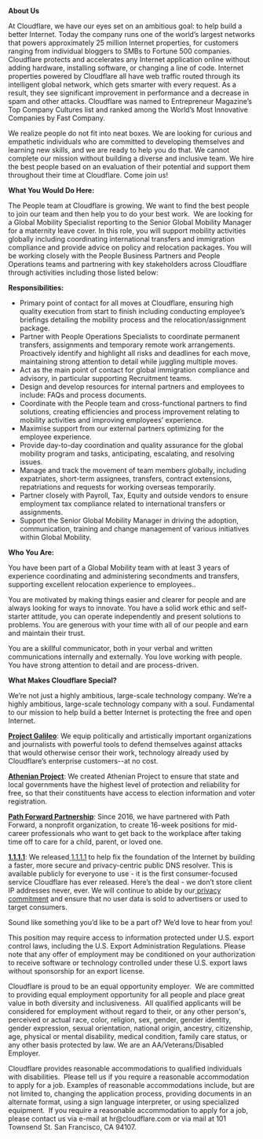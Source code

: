 <div class="content-intro">
	<div><strong>About Us</strong></div>
	<div>
		<p><span style="font-weight: 400;">At Cloudflare, we have our eyes set on an ambitious goal: to help build a better Internet. Today the company runs one of the world’s largest networks that powers approximately 25 million Internet properties, for customers ranging from individual bloggers to SMBs to Fortune 500 companies. Cloudflare protects and accelerates any Internet application online without adding hardware, installing software, or changing a line of code. Internet properties powered by Cloudflare all have web traffic routed through its intelligent global network, which gets smarter with every request. As a result, they see significant improvement in performance and a decrease in spam and other attacks. Cloudflare was named to Entrepreneur Magazine’s Top Company Cultures list and ranked among the World’s Most Innovative Companies by Fast Company.</span><span style="font-weight: 400;">&nbsp;</span></p>
		<p><span style="font-weight: 400;">We realize people do not fit into neat boxes. We are looking for curious and empathetic individuals who are committed to developing themselves and learning new skills, and we are ready to help you do that. We cannot complete our mission without building a diverse and inclusive team. We hire the best people based on an evaluation of their potential and support them throughout their time at Cloudflare. Come join us!&nbsp;</span></p>
	</div>
</div>
<p><strong>What You Would Do Here:</strong></p>
<p><span style="font-weight: 400;">The People team at Cloudflare is growing. We want to find the best people to join our team and then help you to do your best work.&nbsp; We are looking for a Global Mobility Specialist reporting to the Senior Global Mobility Manager for a maternity leave cover. In this role, you will support mobility activities globally including coordinating international transfers and immigration compliance and provide advice on policy and relocation packages. You will be working closely with the People Business Partners and People Operations teams and partnering with key stakeholders across Cloudflare through activities including those listed below:</span></p>
<p><strong>Responsibilities:</strong></p>
<ul>
	<li style="font-weight: 400;"><span style="font-weight: 400;">Primary point of contact for all moves at Cloudflare, ensuring high quality execution from start to finish including conducting employee’s briefings detailing the mobility process and the relocation/assignment package.</span></li>
	<li style="font-weight: 400;"><span style="font-weight: 400;">Partner with People Operations Specialists to coordinate permanent transfers, assignments and temporary remote work arrangements. Proactively identify and highlight all risks and deadlines for each move, maintaining strong attention to detail while juggling multiple moves.</span></li>
	<li style="font-weight: 400;"><span style="font-weight: 400;">Act as the main point of contact for global immigration compliance and advisory, in particular supporting Recruitment teams.</span></li>
	<li style="font-weight: 400;"><span style="font-weight: 400;">Design and develop resources for internal partners and employees to include: FAQs and process documents.</span></li>
	<li style="font-weight: 400;"><span style="font-weight: 400;">Coordinate with the People team and cross-functional partners to find solutions, creating efficiencies and process improvement relating to mobility activities and improving employees’ experience.&nbsp;</span></li>
	<li style="font-weight: 400;"><span style="font-weight: 400;">Maximise support from our external partners optimizing for the employee experience.</span></li>
	<li style="font-weight: 400;"><span style="font-weight: 400;">Provide day-to-day coordination and quality assurance for the global mobility program and tasks, anticipating, escalating, and resolving issues.</span></li>
	<li style="font-weight: 400;"><span style="font-weight: 400;">Manage and track the movement of team members globally, including expatriates, short-term assignees, transfers, contract extensions, repatriations and requests for working overseas temporarily.</span></li>
	<li style="font-weight: 400;"><span style="font-weight: 400;">Partner closely with Payroll, Tax, Equity and outside vendors to ensure employment tax compliance related to international transfers or assignments.</span></li>
	<li style="font-weight: 400;"><span style="font-weight: 400;">Support the Senior Global Mobility Manager in driving the adoption, communication, training and change management of various initiatives within Global Mobility.</span></li>
</ul>
<p><strong>Who You Are:</strong></p>
<p><span style="font-weight: 400;">You have been part of a Global Mobility team with at least 3 years of experience coordinating and administering secondments and transfers, supporting excellent relocation experience to employees..&nbsp;</span></p>
<p><span style="font-weight: 400;">You are motivated by making things easier and clearer for people and are always looking for ways to innovate. You have a solid work ethic and self-starter attitude, you can operate independently and present solutions to problems. You are generous with your time with all of our people and earn and maintain their trust.&nbsp;</span></p>
<p><span style="font-weight: 400;">You are a skillful communicator, both in your verbal and written communications internally and externally. You love working with people. You have strong attention to detail and are process-driven.&nbsp;</span></p>
<div class="content-conclusion">
	<p><strong>What Makes Cloudflare Special?</strong></p>
	<p><span style="font-weight: 400;">We’re not just a highly ambitious, large-scale technology company. We’re a highly ambitious, large-scale technology company with a soul. Fundamental to our mission to help build a better Internet is protecting the free and open Internet.</span></p>
	<p><a href="https://blog.cloudflare.com/protecting-free-expression-online/"><strong>Project Galileo</strong></a><span style="font-weight: 400;">: We equip politically and artistically important organizations and journalists with powerful tools to defend themselves against attacks that would otherwise censor their work, technology already used by Cloudflare’s enterprise customers--at no cost.</span></p>
	<p><strong><a href="https://www.cloudflare.com/athenian/">Athenian Project</a></strong><span style="font-weight: 400;">: We created Athenian Project to ensure that state and local governments have the highest level of protection and reliability for free, so that their constituents have access to election information and voter registration.</span></p>
	<p><a href="https://blog.cloudflare.com/tag/path-forward/"><strong>Path Forward Partnership</strong></a><span style="font-weight: 400;">: Since 2016, we have partnered with Path Forward, a nonprofit organization, to create 16-week positions for mid-career professionals who want to get back to the workplace after taking time off to care for a child, parent, or loved one.</span></p>
	<p><a href="https://1.1.1.1/"><strong>1.1.1.1</strong></a><span style="font-weight: 400;">: We released</span><a href="https://1.1.1.1/"> <span style="font-weight: 400;">1.1.1.1</span></a><span style="font-weight: 400;"> to help fix the foundation of the Internet by building a faster, more secure and privacy-centric public DNS resolver. This is available publicly for everyone to use - it is the first consumer-focused service Cloudflare has ever released. Here’s the deal - we don’t store client IP addresses never, ever. We will continue to abide by our</span><a href="https://developers.cloudflare.com/1.1.1.1/privacy/public-dns-resolver"> privacy commitment</a><span style="font-weight: 400;"> and ensure that no user data is sold to advertisers or used to target consumers.</span></p>
	<p><span style="font-weight: 400;">Sound like something you’d like to be a part of? We’d love to hear from you!</span></p>
	<p><span style="font-weight: 400;">This position may require access to information protected under U.S. export control laws, including the U.S. Export Administration Regulations. Please note that any offer of employment may be conditioned on your authorization to receive software or technology controlled under these U.S. export laws without sponsorship for an export license.</span></p>
	<p><span style="font-weight: 400;">Cloudflare is proud to be an equal opportunity employer. &nbsp;We are committed to providing equal employment opportunity for all people and place great value in both diversity and inclusiveness. &nbsp;All qualified applicants will be considered for employment without regard to their, or any other person's, perceived or actual</span> <span style="font-weight: 400;">race, color, religion, sex, gender, gender identity, gender expression, sexual orientation, national origin, ancestry, citizenship, age, physical or mental disability, medical condition, family care status, or any other basis protected by law. </span><span style="font-weight: 400;">We are an AA/Veterans/Disabled Employer.</span></p>
	<p><span style="font-weight: 400;">Cloudflare provides reasonable accommodations to qualified individuals with disabilities. &nbsp;Please tell us if you require a reasonable accommodation to apply for a job. Examples of reasonable accommodations include, but are not limited to, changing the application process, providing documents in an alternate format, using a sign language interpreter, or using specialized equipment. &nbsp;If you require a reasonable accommodation to apply for a job, please contact us via e-mail at </span><span style="font-weight: 400;">hr@cloudflare.com</span><span style="font-weight: 400;"> or via mail at 101 Townsend St. San Francisco, CA 94107.</span></p>
</div>